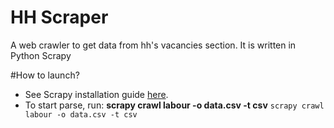 # HH Scraper
A web crawler to get data from hh's vacancies section. It is written in Python Scrapy

#How to launch?
+ See Scrapy installation guide [here](https://doc.scrapy.org/en/latest/intro/install.html#intro-install).
+ To start parse, run:
<b>scrapy crawl  labour -o data.csv -t csv</b>
`scrapy crawl  labour -o data.csv -t csv`
